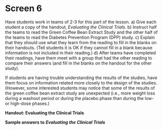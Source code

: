 # Screen 6

Have students work in teams of 2-3 for this part of the lesson.
a) Give each student a copy of the handout, _Evaluating the Clinical Trials_. 
b) Instruct half the teams to read the Green Coffee Bean Extract Study and the other half of the teams to read the Diabetes Prevention Program (DPP) study. 
c) Explain that they should use what they learn from the reading to fill in the blanks on their handouts. (Tell students it is OK if they cannot fill in a blank because information is not included in their reading.) 
d) After teams have completed their readings, have them meet with a group that had the other reading to compare their answers (and fill in the blanks on the handout for the other study). 

If students are having trouble understanding the results of the studies, have them focus on information related more closely to the design of the studies. (However, some interested students may notice that some of the results of the green coffee bean extract study are unexpected (i.e., more weight loss during a washout period or during the placebo phase than during the low- or high-dose phases.) 

**Handout: Evaluating the Clinical Trials**
<!-- needs link -->

**Sample answers to** **_Evaluating the Clinical Trials_**
<!-- needs link -->